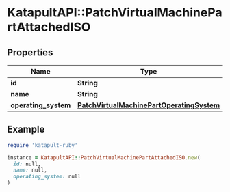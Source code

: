 # KatapultAPI::PatchVirtualMachinePartAttachedISO

## Properties

| Name | Type | Description | Notes |
| ---- | ---- | ----------- | ----- |
| **id** | **String** |  | [optional] |
| **name** | **String** |  | [optional] |
| **operating_system** | [**PatchVirtualMachinePartOperatingSystem**](PatchVirtualMachinePartOperatingSystem.md) |  | [optional] |

## Example

```ruby
require 'katapult-ruby'

instance = KatapultAPI::PatchVirtualMachinePartAttachedISO.new(
  id: null,
  name: null,
  operating_system: null
)
```


